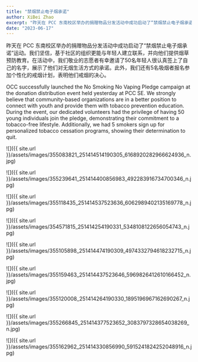 ```yaml
---
title: "禁烟禁止电子烟承诺"
author: XiBei Zhao
excerpt: "昨天在 PCC 东南校区举办的捐赠物品分发活动中成功启动了“禁烟禁止电子烟承诺”运动。我们坚信，基于社区的组织更能与年轻人建立联系，并向他们提供烟草预防教育。在活动中，我们敬业的志愿者有幸邀请了50名年轻人很认真严签上了自己的名字，展示了他们对无烟生活方式的承诺。此外，我们还有5名吸烟者报名参加个性化的戒烟计划，表明他们戒烟的决心。"
date: "2023-06-17"
---
```


昨天在 PCC 东南校区举办的捐赠物品分发活动中成功启动了“禁烟禁止电子烟承诺”运动。我们坚信，基于社区的组织更能与年轻人建立联系，并向他们提供烟草预防教育。在活动中，我们敬业的志愿者有幸邀请了50名年轻人很认真签上了自己的名字，展示了他们对无烟生活方式的承诺。此外，我们还有5名吸烟者报名参加个性化的戒烟计划，表明他们戒烟的决心。

OCC successfully launched the No Smoking No Vaping Pledge campaign at the donation distribution event held yesterday at PCC SE. We strongly believe that community-based organizations are in a better position to connect with youth and provide them with tobacco prevention education. During the event, our dedicated volunteers had the privilege of having 50 young individuals join the pledge, demonstrating their commitment to a tobacco-free lifestyle. Additionally, we had 5 smokers sign up for personalized tobacco cessation programs, showing their determination to quit.


![]({{ site.url }}/assets/images/355083821_251414514190305_6168920282966624936_n.jpg)

![]({{ site.url }}/assets/images/355239641_251414400856983_492283916734700346_n.jpg)

![]({{ site.url }}/assets/images/355118435_251414537523636_6062989402135169778_n.jpg)

![]({{ site.url }}/assets/images/354571815_251414254190331_5348108122656054743_n.jpg)

![]({{ site.url }}/assets/images/355105898_251414474190309_4974332794618232715_n.jpg)

![]({{ site.url }}/assets/images/355159463_251414437523646_5969826412610166452_n.jpg)

![]({{ site.url }}/assets/images/355120008_251414264190330_1895196967162690267_n.jpg)

![]({{ site.url }}/assets/images/355266845_251414377523652_3083797328654038269_n.jpg)

![]({{ site.url }}/assets/images/355162962_251414330856990_5915241824252048916_n.jpg)
